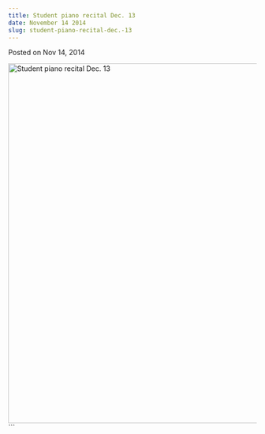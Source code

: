 ```yaml
---
title: Student piano recital Dec. 13
date: November 14 2014
slug: student-piano-recital-dec.-13
---
```


 
<span class="date">Posted on Nov 14, 2014 </span>
<p>
  <img
    alt="Student piano recital Dec. 13"
    src="https://news.csumb.edu/sites/default/files/65/attachments/news/images/piano_recital_fall2014.jpg"
    style="float:left; width:550px; height:731px"
  />
</p>
```
